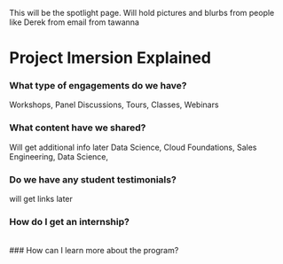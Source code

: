 This will be the spotlight page. Will hold pictures and blurbs from people like Derek from email from tawanna
# Project Imersion Explained

### What type of engagements do we have?
Workshops, Panel Discussions, Tours, Classes, Webinars
</br>
### What content have we shared? 
Will get additional info later
Data Science, Cloud Foundations, Sales Engineering, Data Science,
</br>
### Do we have any student testimonials? 
will get links later 
</br>
### How do I get an internship?
</br>
### How can I learn more about the program?
